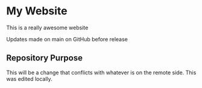 # My Website

This is a really awesome website

Updates made on main on GitHub before release

## Repository Purpose

This will be a change that conflicts
with whatever is on the remote side.
This was edited locally.